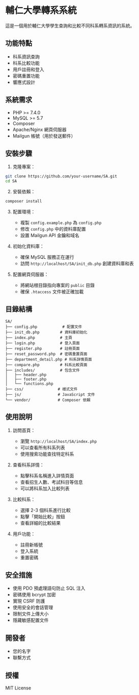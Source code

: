 # 輔仁大學轉系系統

這是一個用於輔仁大學學生查詢和比較不同科系轉系資訊的系統。

## 功能特點

- 科系資訊查詢
- 科系比較功能
- 用戶註冊和登入
- 密碼重置功能
- 響應式設計

## 系統需求

- PHP >= 7.4.0
- MySQL >= 5.7
- Composer
- Apache/Nginx 網頁伺服器
- Mailgun 帳號（用於發送郵件）

## 安裝步驟

1. 克隆專案：
```bash
git clone https://github.com/your-username/SA.git
cd SA
```

2. 安裝依賴：
```bash
composer install
```

3. 配置環境：
   - 複製 `config.example.php` 為 `config.php`
   - 修改 `config.php` 中的資料庫配置
   - 設置 Mailgun API 金鑰和域名

4. 初始化資料庫：
   - 確保 MySQL 服務正在運行
   - 訪問 `http://localhost/SA/init_db.php` 創建資料庫和表

5. 配置網頁伺服器：
   - 將網站根目錄指向專案的 `public` 目錄
   - 確保 `.htaccess` 文件被正確加載

## 目錄結構

```
SA/
├── config.php           # 配置文件
├── init_db.php         # 資料庫初始化
├── index.php           # 主頁
├── login.php           # 登入頁面
├── register.php        # 註冊頁面
├── reset_password.php  # 密碼重置頁面
├── department_detail.php # 科系詳情頁面
├── compare.php         # 科系比較頁面
├── includes/           # 包含文件
│   ├── header.php
│   ├── footer.php
│   └── functions.php
├── css/               # 樣式文件
├── js/                # JavaScript 文件
└── vendor/            # Composer 依賴
```

## 使用說明

1. 訪問首頁：
   - 瀏覽 `http://localhost/SA/index.php`
   - 可以查看所有科系列表
   - 使用搜索功能查找特定科系

2. 查看科系詳情：
   - 點擊科系名稱進入詳情頁面
   - 查看招生人數、考試科目等信息
   - 可以將科系加入比較列表

3. 比較科系：
   - 選擇 2-3 個科系進行比較
   - 點擊「開始比較」按鈕
   - 查看詳細的比較結果

4. 用戶功能：
   - 註冊新帳號
   - 登入系統
   - 重置密碼

## 安全措施

- 使用 PDO 預處理語句防止 SQL 注入
- 密碼使用 bcrypt 加密
- 實現 CSRF 防護
- 使用安全的會話管理
- 限制文件上傳大小
- 隱藏敏感配置文件

## 開發者

- 您的名字
- 聯繫方式

## 授權

MIT License 
